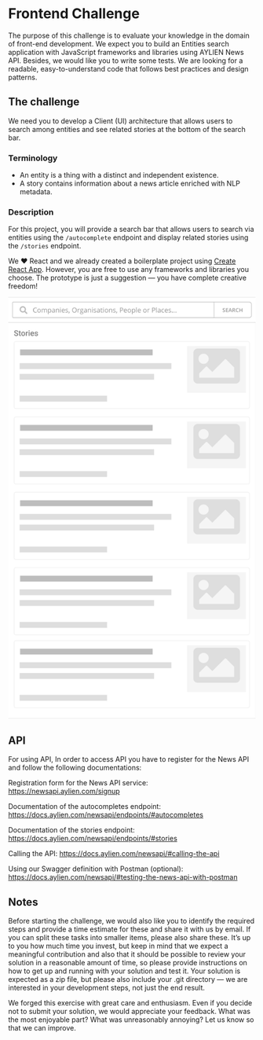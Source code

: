 # Frontend Challenge

The purpose of this challenge is to evaluate your knowledge in the domain of front-end development. We expect you to build an Entities search application with JavaScript frameworks and libraries using AYLIEN News API. Besides, we would like you to write some tests. We are looking for a readable, easy-to-understand code that follows best practices and design patterns.

## The challenge
We need you to develop a Client (UI) architecture that allows users to search among entities and see related stories at the bottom of the search bar.

### Terminology
- An entity is a thing with a distinct and independent existence.
- A story contains information about a news article enriched with NLP metadata.

### Description
For this project, you will provide a search bar that allows users to search via entities using the `/autocomplete` endpoint and display related stories using the `/stories` endpoint.

We :heart: React and we already created a boilerplate project using [Create React App](https://create-react-app.dev/). However, you are free to use any frameworks and libraries you choose. The prototype is just a suggestion — you have complete creative freedom!

<p align="center">
  <img src="https://github.com/AYLIEN/frontend-challenge/blob/master/prototype.png?raw=true">
</p>

## API
For using API, In order to access API you have to register for the News API and follow the following documentations:

Registration form for the News API service: https://newsapi.aylien.com/signup

Documentation of the autocompletes endpoint: https://docs.aylien.com/newsapi/endpoints/#autocompletes

Documentation of the stories endpoint: https://docs.aylien.com/newsapi/endpoints/#stories

Calling the API: https://docs.aylien.com/newsapi/#calling-the-api

Using our Swagger definition with Postman (optional): https://docs.aylien.com/newsapi/#testing-the-news-api-with-postman

## Notes
Before starting the challenge, we would also like you to identify the required steps and provide a time estimate for these and share it with us by email. If you can split these tasks into smaller items, please also share these. It’s up to you how much time you invest, but keep in mind that we expect a meaningful contribution and also that it should be possible to review your solution in a reasonable amount of time, so please provide instructions on how to get up and running with your solution and test it. Your solution is expected as a zip file, but please also include your .git directory — we are interested in your development steps, not just the end result.

We forged this exercise with great care and enthusiasm. Even if you decide not to submit your solution, we would appreciate your feedback. What was the most enjoyable part? What was unreasonably annoying? Let us know so that we can improve.
